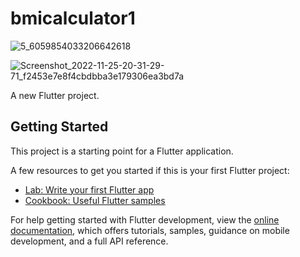 # bmicalculator1

![5_6059854033206642618](https://user-images.githubusercontent.com/113819985/204125668-75d19110-ebb4-489f-b8e8-511c15137937.gif)

![Screenshot_2022-11-25-20-31-29-71_f2453e7e8f4cbdbba3e179306ea3bd7a](https://user-images.githubusercontent.com/113819985/204125680-720a27b9-5c40-4762-9c5e-9494482a3697.jpg)

A new Flutter project.

## Getting Started

This project is a starting point for a Flutter application.

A few resources to get you started if this is your first Flutter project:

- [Lab: Write your first Flutter app](https://docs.flutter.dev/get-started/codelab)
- [Cookbook: Useful Flutter samples](https://docs.flutter.dev/cookbook)

For help getting started with Flutter development, view the
[online documentation](https://docs.flutter.dev/), which offers tutorials,
samples, guidance on mobile development, and a full API reference.

